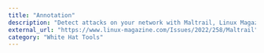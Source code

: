 ```yaml
---
title: "Annotation"
description: "Detect attacks on your network with Maltrail, Linux Magazine, 2022 ()"
external_url: "https://www.linux-magazine.com/Issues/2022/258/Maltrail"
category: "White Hat Tools"
---
```

